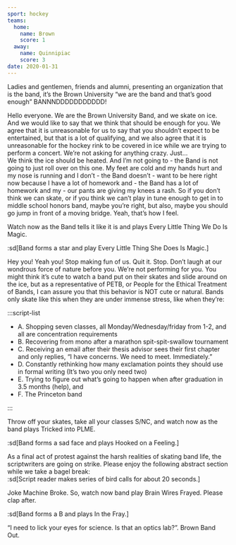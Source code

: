 ```yaml
---
sport: hockey
teams:
  home:
    name: Brown
    score: 1
  away:
    name: Quinnipiac
    score: 3
date: 2020-01-31
---
```


Ladies and gentlemen, friends and alumni, presenting an organization that is the band, it’s the Brown University “we are the band and that’s good enough” BANNNDDDDDDDDDDD!

Hello everyone. We are the Brown University Band, and we skate on ice. And we would like to say that we think that should be enough for you. We agree that it is unreasonable for us to say that you shouldn’t expect to be entertained, but that is a lot of qualifying, and we also agree that it is unreasonable for the hockey rink to be covered in ice while we are trying to perform a concert. We’re not asking for anything crazy. Just…\
We think the ice should be heated. And I’m not going to - the Band is not going to just roll over on this one. My feet are cold and my hands hurt and my nose is running and I don’t - the Band doesn’t - want to be here right now because I have a lot of homework and - the Band has a lot of homework and my - our pants are giving my knees a rash. So if you don’t think we can skate, or if you think we can’t play in tune enough to get in to middle school honors band, maybe you’re right, but also, maybe you should go jump in front of a moving bridge. Yeah, that’s how I feel.

Watch now as the Band tells it like it is and plays Every Little Thing We Do Is Magic.

:sd[Band forms a star and play Every Little Thing She Does Is Magic.]

Hey you! Yeah you! Stop making fun of us. Quit it. Stop. Don’t laugh at our wondrous force of nature before you. We’re not performing for you. You might think it’s cute to watch a band put on their skates and slide around on the ice, but as a representative of PETB, or People for the Ethical Treatment of Bands, I can assure you that this behavior is NOT cute or natural. Bands only skate like this when they are under immense stress, like when they’re:

:::script-list

- A. Shopping seven classes, all Monday/Wednesday/friday from 1-2, and all are concentration requirements
- B. Recovering from mono after a marathon spit-spit-swallow tournament
- C. Receiving an email after their thesis advisor sees their first chapter and only replies, “I have concerns. We need to meet. Immediately.”
- D. Constantly rethinking how many exclamation points they should use in formal writing (It’s two you only need two)
- E. Trying to figure out what’s going to happen when after graduation in 3.5 months (help), and
- F. The Princeton band

:::

Throw off your skates, take all your classes S/NC, and watch now as the band plays Tricked into PLME.

:sd[Band forms a sad face and plays Hooked on a Feeling.]

As a final act of protest against the harsh realities of skating band life, the scriptwriters are going on strike. Please enjoy the following abstract section while we take a bagel break:\
:sd[Script reader makes series of bird calls for about 20 seconds.]

Joke Machine Broke. So, watch now band play Brain Wires Frayed. Please clap after.

:sd[Band forms a B and plays In the Fray.]

“I need to lick your eyes for science. Is that an optics lab?”. Brown Band Out.
